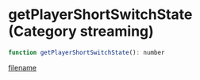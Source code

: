 # getPlayerShortSwitchState (Category streaming)

```js
function getPlayerShortSwitchState(): number
```

[filename](getPlayerShortSwitchState_m.md ':include')